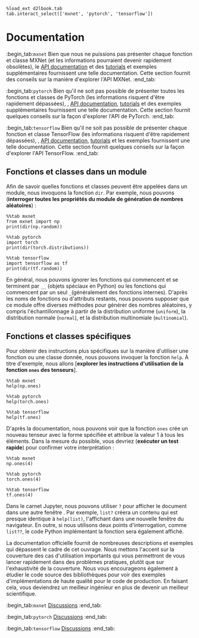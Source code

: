 ```{.python .input}
%load_ext d2lbook.tab
tab.interact_select(['mxnet', 'pytorch', 'tensorflow'])
```

# Documentation
:begin_tab:`mxnet` 
 Bien que nous ne puissions pas présenter chaque fonction et classe MXNet 
(et les informations pourraient devenir rapidement obsolètes), 
le [API documentation](https://mxnet.apache.org/versions/1.8.0/api) 
 et des [tutorials](https://mxnet.apache.org/versions/1.8.0/api/python/docs/tutorials/) et exemples supplémentaires 
fournissent une telle documentation. 
Cette section fournit des conseils sur la manière d'explorer l'API MXNet.
:end_tab:

:begin_tab:`pytorch`
Bien qu'il ne soit pas possible de présenter toutes les fonctions et classes de PyTorch 
(les informations risquent d'être rapidement dépassées), 
, [API documentation](https://pytorch.org/docs/stable/index.html), [tutorials](https://pytorch.org/tutorials/beginner/basics/intro.html) et des exemples supplémentaires 
fournissent une telle documentation.
Cette section fournit quelques conseils sur la façon d'explorer l'API de PyTorch.
:end_tab:

:begin_tab:`tensorflow`
Bien qu'il ne soit pas possible de présenter chaque fonction et classe TensorFlow 
(les informations risquent d'être rapidement dépassées), 
, [API documentation](https://www.tensorflow.org/api_docs), [tutorials](https://www.tensorflow.org/tutorials) et les exemples 
fournissent une telle documentation. 
Cette section fournit quelques conseils sur la façon d'explorer l'API TensorFlow.
:end_tab:


## Fonctions et classes dans un module

Afin de savoir quelles fonctions et classes peuvent être appelées dans un module,
nous invoquons la fonction `dir`. Par exemple, nous pouvons
(**interroger toutes les propriétés du module de génération de nombres aléatoires**) :

```{.python .input  n=1}
%%tab mxnet
from mxnet import np
print(dir(np.random))
```

```{.python .input  n=1}
%%tab pytorch
import torch
print(dir(torch.distributions))
```

```{.python .input  n=1}
%%tab tensorflow
import tensorflow as tf
print(dir(tf.random))
```

En général, nous pouvons ignorer les fonctions qui commencent et se terminent par `__` (objets spéciaux en Python) 
ou les fonctions qui commencent par un seul `_`(généralement des fonctions internes). 
D'après les noms de fonctions ou d'attributs restants, 
nous pouvons supposer que ce module offre 
diverses méthodes pour générer des nombres aléatoires, 
y compris l'échantillonnage à partir de la distribution uniforme (`uniform`), 
la distribution normale (`normal`), et la distribution multinomiale (`multinomial`).

## Fonctions et classes spécifiques

Pour obtenir des instructions plus spécifiques sur la manière d'utiliser une fonction ou une classe donnée,
nous pouvons invoquer la fonction `help`. À titre d'exemple, nous allons
[**explorer les instructions d'utilisation de la fonction `ones` des tenseurs**].

```{.python .input}
%%tab mxnet
help(np.ones)
```

```{.python .input}
%%tab pytorch
help(torch.ones)
```

```{.python .input}
%%tab tensorflow
help(tf.ones)
```

D'après la documentation, nous pouvons voir que la fonction `ones` 
 crée un nouveau tenseur avec la forme spécifiée 
et attribue la valeur 1 à tous les éléments. 
Dans la mesure du possible, vous devriez (**exécuter un test rapide**) 
pour confirmer votre interprétation :

```{.python .input}
%%tab mxnet
np.ones(4)
```

```{.python .input}
%%tab pytorch
torch.ones(4)
```

```{.python .input}
%%tab tensorflow
tf.ones(4)
```

Dans le carnet Jupyter, nous pouvons utiliser `?` pour afficher le document dans une autre fenêtre
. Par exemple, `list?` créera un contenu
qui est presque identique à `help(list)`,
l'affichant dans une nouvelle fenêtre du navigateur.
En outre, si nous utilisons deux points d'interrogation, comme `list??`,
le code Python implémentant la fonction sera également affiché.

La documentation officielle fournit de nombreuses descriptions et exemples qui dépassent le cadre de cet ouvrage. 
Nous mettons l'accent sur la couverture des cas d'utilisation importants 
qui vous permettront de vous lancer rapidement dans des problèmes pratiques, 
plutôt que sur l'exhaustivité de la couverture. 
Nous vous encourageons également à étudier le code source des bibliothèques 
pour voir des exemples d'implémentations de haute qualité pour le code de production. 
En faisant cela, vous deviendrez un meilleur ingénieur 
en plus de devenir un meilleur scientifique.

:begin_tab:`mxnet`
[Discussions](https://discuss.d2l.ai/t/38)
:end_tab:

:begin_tab:`pytorch`
[Discussions](https://discuss.d2l.ai/t/39)
:end_tab:

:begin_tab:`tensorflow`
[Discussions](https://discuss.d2l.ai/t/199)
:end_tab:
